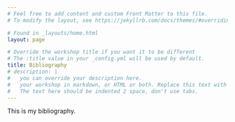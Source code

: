 ```yaml
---
# Feel free to add content and custom Front Matter to this file.
# To modify the layout, see https://jekyllrb.com/docs/themes/#overriding-theme-defaults

# Found in _layouts/home.html
layout: page

# Override the workshop title if you want it to be different
# The :title value in your _config.yml will be used by default.
title: Bibliography
# description: | 
#   you can override your description here.
#   your workshop in markdown, or HTML or both. Replace this text with your own. 
#   The text here should be indented 2 space, don't use tabs.
---
```


This is my bibliography.






